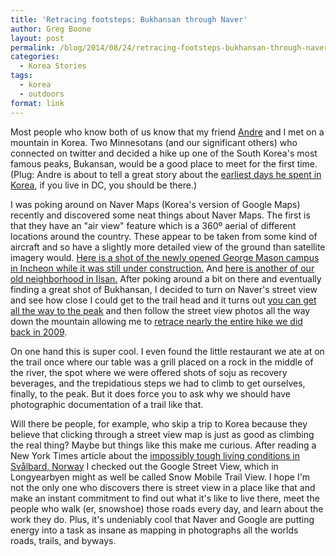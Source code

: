 ```yaml
---
title: 'Retracing footsteps: Bukhansan through Naver'
author: Greg Boone
layout: post
permalink: /blog/2014/08/24/retracing-footsteps-bukhansan-through-naver
categories:
  - Korea Stories
tags:
  - korea
  - outdoors
format: link
---
```

Most people who know both of us know that my friend [Andre][1] and I met on a mountain in Korea. Two Minnesotans (and our significant others) who connected on twitter and decided a hike up one of the South Korea's most famous peaks, Bukansan, would be a good place to meet for the first time. (Plug: Andre is about to tell a great story about the [earliest days he spent in Korea][2], if you live in DC, you should be there.)

I was poking around on Naver Maps (Korea's version of Google Maps) recently and discovered some neat things about Naver Maps. The first is that they have an "air view" feature which is a 360º aerial of different locations around the country. These appear to be taken from some kind of aircraft and so have a slightly more detailed view of the ground than satellite imagery would. [Here is a shot of the newly opened George Mason campus in Incheon while it was still under construction.][3] And [here is another of our old neighborhood in Ilsan.][4] After poking around a bit on there and eventually finding a great shot of Bukhansan, I decided to turn on Naver's street view and see how close I could get to the trail head and it turns out [you can get all the way to the peak][5] and then follow the street view photos all the way down the mountain allowing me to [retrace nearly the entire hike we did back in 2009][6].  
<!--more-->

On one hand this is super cool. I even found the little restaurant we ate at on the trail once where our table was a grill placed on a rock in the middle of the river, the spot where we were offered shots of soju as recovery beverages, and the trepidatious steps we had to climb to get ourselves, finally, to the peak. But it does force you to ask why we should have photographic documentation of a trail like that.

Will there be people, for example, who skip a trip to Korea because they believe that clicking through a street view map is just as good as climbing the real thing? Maybe but things like this make me curious. After reading a New York Times article about the [impossibly tough living conditions in Svålbard, Norway][7] I checked out the Google Street View, which in Longyearbyen might as well be called Snow Mobile Trail View. I hope I'm not the only one who discovers there is street view in a place like that and make an instant commitment to find out what it's like to live there, meet the people who walk (er, snowshoe) those roads every day, and learn about the work they do. Plus, it's undeniably cool that Naver and Google are putting energy into a task as insane as mapping in photographs all the worlds roads, trails, and byways.

 [1]: http://twitter.com/andrefrancisco
 [2]: http://www.speakeasydc.com/events/item/hazed
 [3]: http://me2.do/FRpiQbEJ
 [4]: http://me2.do/5riPF1OC
 [5]: http://me2.do/5PUOYlZP
 [6]: http://www.harmsboone.org/chuseok
 [7]: http://www.nytimes.com/2014/07/10/world/europe/a-harsh-climate-calls-for-banishment-of-the-needy.html?_r=0